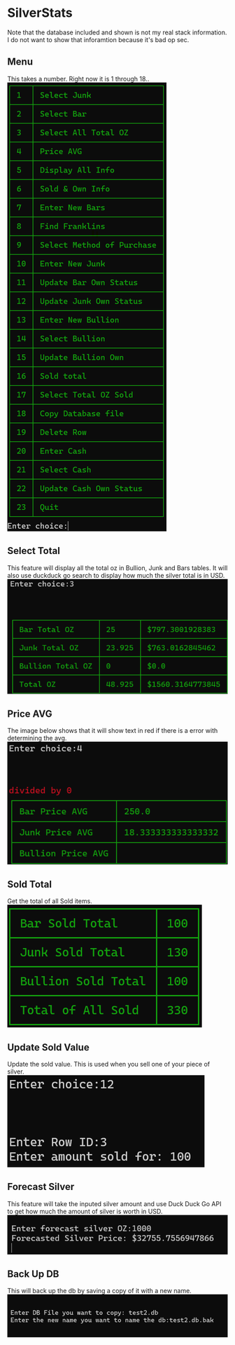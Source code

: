 # SilverStats

Note that the database included and shown is not my real stack information. I do not want to show
that inforamtion because it's bad op sec.


## Menu 
This takes a number. Right now it is 1 through 18..
![menu of the program](images/menu.png)

## Select Total
This feature will display all the total oz in Bullion, Junk and Bars tables. It will also use 
duckduck go search to display how much the silver total is in USD. 
![Select all total oz](images/select_all_total_oz.png)

## Price AVG
The image below shows that it will show text in red if there is a error with 
determining the avg. 
![Price AVG](images/price_avg.png)

## Sold Total
Get the total of all Sold items.<br>
![Sold Total](images/sold_total.png)

## Update Sold Value
Update the sold value. This is used when you sell one of your piece of silver.<br>
![Sold Value](images/update_sold.png)

## Forecast Silver
This feature will take the inputed silver amount and use Duck Duck Go API to
get how much the amount of silver is worth in USD. <Br>
![Forecase Silver](images/forecast_silver.png)

## Back Up DB
This will back up the db by saving a copy of it with a new name. <br>
![BackUp DB](images/backup_db.png)